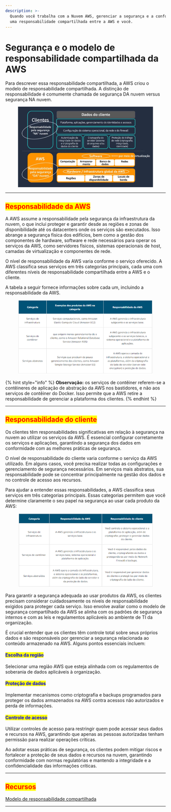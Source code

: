 ```yaml
---
description: >-
  Quando você trabalha com a Nuvem AWS, gerenciar a segurança e a conformidade é
  uma responsabilidade compartilhada entre a AWS e você.
---
```


# Segurança e o modelo de responsabilidade compartilhada da AWS

Para descrever essa responsabilidade compartilhada, a AWS criou o modelo de responsabilidade compartilhada. A distinção de responsabilidade é comumente chamada de segurança DA nuvem versus segurança NA nuvem.

<figure><img src="../../.gitbook/assets/image (2) (1) (1) (1) (1) (1) (1) (1) (1).png" alt=""><figcaption></figcaption></figure>

***

## <mark style="color:red;">Responsabilidade da AWS</mark>

A AWS assume a responsabilidade pela segurança da infraestrutura da nuvem, o que inclui proteger e garantir desde as regiões e zonas de disponibilidade até os datacenters onde os serviços são executados. Isso abrange a segurança física dos edifícios, bem como a gestão dos componentes de hardware, software e rede necessários para operar os serviços da AWS, como servidores físicos, sistemas operacionais de host, camadas de virtualização e componentes de rede.

O nível de responsabilidade da AWS varia conforme o serviço oferecido. A AWS classifica seus serviços em três categorias principais, cada uma com diferentes níveis de responsabilidade compartilhada entre a AWS e o cliente.

A tabela a seguir fornece informações sobre cada um, incluindo a responsabilidade da AWS.

<figure><img src="../../.gitbook/assets/image (3) (1) (1) (1) (1) (1) (1) (1).png" alt=""><figcaption></figcaption></figure>

{% hint style="info" %}
**Observação:** os serviços de contêiner referem-se a contêineres de aplicação de abstração da AWS nos bastidores, e não aos serviços de contêiner do Docker. Isso permite que a AWS retire a responsabilidade de gerenciar a plataforma dos clientes.
{% endhint %}

***

## <mark style="color:red;">Responsabilidade do cliente</mark>

Os clientes têm responsabilidades significativas em relação à segurança na nuvem ao utilizar os serviços da AWS. É essencial configurar corretamente os serviços e aplicações, garantindo a segurança dos dados em conformidade com as melhores práticas de segurança.

O nível de responsabilidade do cliente varia conforme o serviço da AWS utilizado. Em alguns casos, você precisa realizar todas as configurações e gerenciamento de segurança necessários. Em serviços mais abstratos, sua responsabilidade pode se concentrar principalmente na gestão dos dados e no controle de acesso aos recursos.

Para ajudar a entender essas responsabilidades, a AWS classifica seus serviços em três categorias principais. Essas categorias permitem que você determine claramente o seu papel na segurança ao usar cada produto da AWS:

<figure><img src="../../.gitbook/assets/image (4) (1) (1) (1) (1) (1) (1) (1).png" alt=""><figcaption></figcaption></figure>

Para garantir a segurança adequada ao usar produtos da AWS, os clientes precisam considerar cuidadosamente os níveis de responsabilidade exigidos para proteger cada serviço. Isso envolve avaliar como o modelo de segurança compartilhado da AWS se alinha com os padrões de segurança internos e com as leis e regulamentos aplicáveis ao ambiente de TI da organização.

É crucial entender que os clientes têm controle total sobre seus próprios dados e são responsáveis por gerenciar a segurança relacionada ao conteúdo armazenado na AWS. Alguns pontos essenciais incluem:

#### <mark style="color:blue;">**Escolha da região**</mark>

Selecionar uma região AWS que esteja alinhada com os regulamentos de soberania de dados aplicáveis à organização.

#### <mark style="color:blue;">**Proteção de dados**</mark>

Implementar mecanismos como criptografia e backups programados para proteger os dados armazenados na AWS contra acessos não autorizados e perda de informações.

#### <mark style="color:blue;">**Controle de acesso**</mark>

Utilizar controles de acesso para restringir quem pode acessar seus dados e recursos na AWS, garantindo que apenas as pessoas autorizadas tenham permissão para realizar operações críticas.

Ao adotar essas práticas de segurança, os clientes podem mitigar riscos e fortalecer a proteção de seus dados e recursos na nuvem, garantindo conformidade com normas regulatórias e mantendo a integridade e a confidencialidade das informações críticas.

***

## <mark style="color:red;">Recursos</mark>

[Modelo de responsabilidade compartilhada](https://aws.amazon.com/compliance/shared-responsibility-model/)

***
